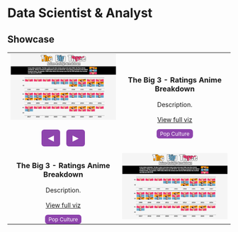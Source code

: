# Data Scientist & Analyst

## Showcase

<table>
    <tr>
        <td colspan="2" width="50%">
            <div class="slider" style="margin:auto; text-align:center;">
                <img src="img/dataviz_4_1.png" class="slide" style="display:block; width:100%; height:auto;">
                <img src="img/dataviz_4_2.png" class="slide" style="display:none; width:100%; height:auto;">
                <br>
                <button class="slider-btn" onclick="prevSlide()">◀</button>
                <button class="slider-btn" onclick="nextSlide()">▶</button>
            </div>
        </td>
        <td style="text-align:center; vertical-align:middle; width:50%;">
            <h3>The Big 3 - Ratings Anime Breakdown</h3>
            <p>
                Description.
                <br><br>
                <a href="" target="_blank">View full viz</a>
            </p>
            <span style="background-color:#8e44ad; color:white; padding:3px 8px; border-radius:6px; font-size:12px;">
                Pop Culture
            </span>
        </td>
    </tr>
    <tr>
        <td style="text-align:center; vertical-align:middle; width:50%;">
            <h3>The Big 3 - Ratings Anime Breakdown</h3>
            <p>
                Description.
                <br><br>
                <a href="" target="_blank">View full viz</a>
            </p>
            <span style="background-color:#8e44ad; color:white; padding:3px 8px; border-radius:6px; font-size:12px;">
                Pop Culture
            </span>
        </td>
        <td colspan="2" width="50%">
            <img src="img/dataviz_4_1.png" width="100%">
        </td>
    </tr>
</table>


<script>
let current = 0;
const slides = document.querySelectorAll('.slide');

function showSlide(index){
  slides.forEach((s,i)=> s.style.display = (i===index)?'block':'none');
}

function nextSlide(){
  current = (current + 1) % slides.length;
  showSlide(current);
}

function prevSlide(){
  current = (current - 1 + slides.length) % slides.length;
  showSlide(current);
}
</script>

<style>
.slider-btn {
  background-color: #8e44ad;
  color: white;
  border: none;
  border-radius: 6px;
  padding: 8px 14px;
  margin: 5px;
  cursor: pointer;
  font-size: 18px;
  transition: background-color 0.3s, transform 0.2s;
}

.slider-btn:hover {
  background-color: #732d91;
  transform: scale(1.1);
}

.slider-btn:active {
  transform: scale(0.95);
}
</style>

